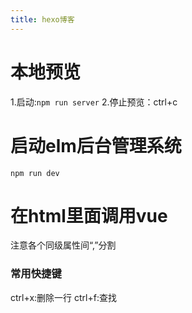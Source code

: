```yaml
---
title: hexo博客
---
```


# 本地预览
1.启动:`npm run server`
2.停止预览：ctrl+c

# 启动elm后台管理系统
`npm run dev`

# 在html里面调用vue
<script src="https://cdn.jsdelivr.net/npm/vue@2.6.14/dist/vue.js"></script>
注意各个同级属性间“,”分割

### 常用快捷键
ctrl+x:删除一行
ctrl+f:查找